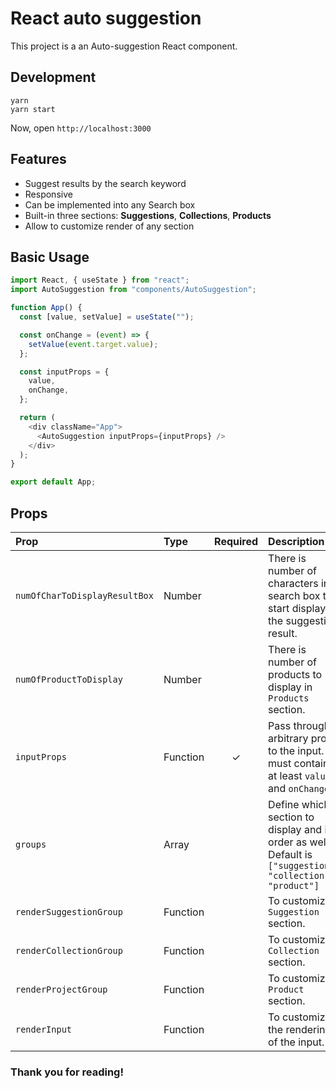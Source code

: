 # React auto suggestion

This project is a an Auto-suggestion React component.

## Development

```
yarn
yarn start
```

Now, open `http://localhost:3000`

## Features

- Suggest results by the search keyword
- Responsive
- Can be implemented into any Search box
- Built-in three sections: **Suggestions**, **Collections**, **Products**
- Allow to customize render of any section

## Basic Usage

```js
import React, { useState } from "react";
import AutoSuggestion from "components/AutoSuggestion";

function App() {
  const [value, setValue] = useState("");

  const onChange = (event) => {
    setValue(event.target.value);
  };

  const inputProps = {
    value,
    onChange,
  };

  return (
    <div className="App">
      <AutoSuggestion inputProps={inputProps} />
    </div>
  );
}

export default App;
```

## Props

| Prop                                                                   | Type     |                     Required                     | Description                                                                                                                                                                                           |
| :--------------------------------------------------------------------- | :------- | :----------------------------------------------: | :---------------------------------------------------------------------------------------------------------------------------------------------------------------------------------------------------- |
| `numOfCharToDisplayResultBox`                                   | Number    |                                                 | There is number of characters in search box to start display the suggestion result.                                                                                                                  |
| `numOfProductToDisplay`  | Number |                                                 | There is number of products to display in `Products `section.                                                                                                                                     |
| `inputProps`  | Function | ✓ | Pass through arbitrary props to the input. It must contain at least `value` and `onChange`.                                                                                                                                      |
| `groups`                     | Array |                                                 | Define which section to display and it's order as well. Default is `["suggestion", "collection", "product"]`                                                                                              |
| `renderSuggestionGroup`                        | Function |                                                 | To customize `Suggestion` section.                                                                                                                                          |
| `renderCollectionGroup`                                     | Function   |                                                 | To customize `Collection` section.                                                                                                           |
| `renderProjectGroup` | Function | | To customize `Product` section. |
| `renderInput`                 | Function |                                                  | To customize the rendering of the input.                                                                                                                     
                                                                                                                                  

### Thank you for reading!
